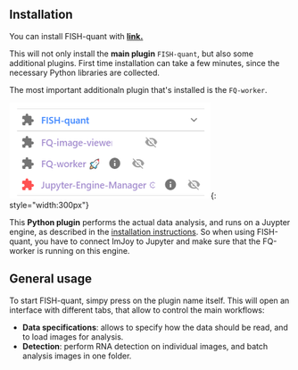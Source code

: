 
## Installation
You can install FISH-quant with <a href="https://imjoy.io/#/app?w=fq-main&plugin=fish-quant/fq-imjoy:FISH-quant@stable&upgrade=1" target="_blank">**link.**</a>

This will not only install the **main plugin** `FISH-quant`, but also some additional plugins. 
First time installation can take a few minutes, since the necessary Python libraries are collected.

The most important additionaln plugin that's installed is the `FQ-worker`. 

![fq-plugins.png](img/fq-plugins.png){: style="width:300px"}

This **Python plugin** performs the actual data analysis, and 
runs on a Juypter engine, as described in the [installation instructions](tools-imjoy.md#connect-jupyter-engine). 
So when using FISH-quant, you have to connect ImJoy to Jupyter and make sure that the FQ-worker is running on 
this engine. 


## General usage
To start FISH-quant, simpy press on the plugin name itself. This will open an interface with different tabs, that 
allow to control the main workflows: 

* **Data specifications**: allows to specify how the data should be read, and to load images for analysis.
* **Detection**: perform RNA detection on individual images, and batch analysis images in one folder.